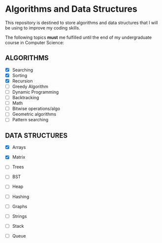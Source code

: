 # Algorithms and Data Structures

This repository is destined to store algorithms and data structures that I will be using to improve my coding skills.

The following topics **must** me fulfilled until the end of my undergraduate course in Computer Science:

## ALGORITHMS
- [x] Searching
- [x] Sorting
- [x] Recursion
- [ ] Greedy Algorithm
- [ ] Dynamic Programming 
- [ ] Backtracking
- [ ] Math
- [ ] Bitwise operations/algo
- [ ] Geometric algorithms
- [ ] Pattern searching

## DATA STRUCTURES
- [x] Arrays
- [x] Matrix
- [ ] Trees
- [ ] BST
- [ ] Heap
- [ ] Hashing
- [ ] Graphs
- [ ] Strings
- [ ] Stack
- [ ] Queue 

